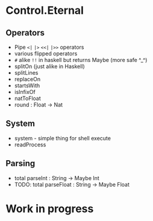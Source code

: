 Control.Eternal
===============

Operators
---------

 - Pipe `<|` `|>` `<<|` `|>>` operators
 - various flipped operators
 - `#` alike `!!` in haskell but returns Maybe (more safe ^_^)
 - splitOn (just alike in Haskell)
 - splitLines
 - replaceOn
 - startsWith
 - isInfixOf
 - natToFloat
 - round : Float -> Nat

System
------

 - system - simple thing for shell execute
 - readProcess
 
Parsing
-------

 - total parseInt : String -> Maybe Int
 - TODO: total parseFloat : String -> Maybe Float

Work in progress
================
